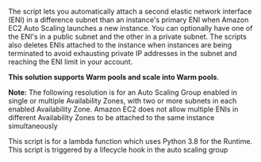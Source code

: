 The script lets you automatically attach a second elastic network interface (ENI) in a difference subnet than an instance's primary ENI when Amazon EC2 Auto Scaling launches a new instance. 
You can optionally have one of the ENI's in a public subnet and the other in a private subnet. The scripts also deletes ENIs attached to the instance when instances are being terminated to avoid exhausting private IP addresses in the subnet and reaching the ENI limit in your account.

**This solution supports Warm pools and scale into Warm pools**.

**Note:** The following resolution is for an Auto Scaling Group enabled in single or multiple Availability Zones, with two or more subnets in each enabled Availability Zone.  Amazon EC2 does not allow multiple ENIs in different Availability Zones to be attached to the same instance simultaneously 

This script is for a lambda function which uses Python 3.8 for the Runtime. This script is triggered by a lifecycle hook in the auto scaling group
